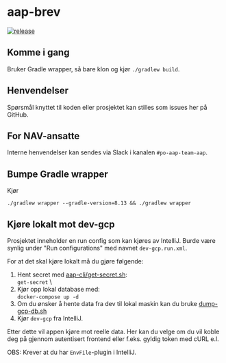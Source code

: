 # aap-brev

[![release](https://github.com/navikt/aap-brev/actions/workflows/deploy.yaml/badge.svg)](https://github.com/navikt/aap-brev/actions/workflows/deploy.yaml)

## Komme i gang

Bruker Gradle wrapper, så bare klon og kjør `./gradlew build`.

## Henvendelser

Spørsmål knyttet til koden eller prosjektet kan stilles som issues her på GitHub.

## For NAV-ansatte

Interne henvendelser kan sendes via Slack i kanalen `#po-aap-team-aap`.

## Bumpe Gradle wrapper

Kjør
```
./gradlew wrapper --gradle-version=8.13 && ./gradlew wrapper
```

## Kjøre lokalt mot dev-gcp

Prosjektet inneholder en run config som kan kjøres av IntelliJ. Burde være synlig under "Run configurations" med navnet
`dev-gcp.run.xml`.

For at det skal kjøre lokalt må du gjøre følgende:
1. Hent secret med [aap-cli/get-secret.sh](https://github.com/navikt/aap-cli): \
   `get-secret` \
2. Kjør opp lokal database med: \
   `docker-compose up -d`
3. Om du ønsker å hente data fra dev til lokal maskin kan du bruke [dump-gcp-db.sh](https://github.com/navikt/aap-cli?tab=readme-ov-file#dump-gcp-dbsh)
4. Kjør `dev-gcp` fra IntelliJ.

Etter dette vil appen kjøre mot reelle data. Her kan du velge om du vil koble deg på gjennom autentisert frontend eller
f.eks. gyldig token med cURL e.l.

OBS: Krever at du har `EnvFile`-plugin i IntelliJ. 